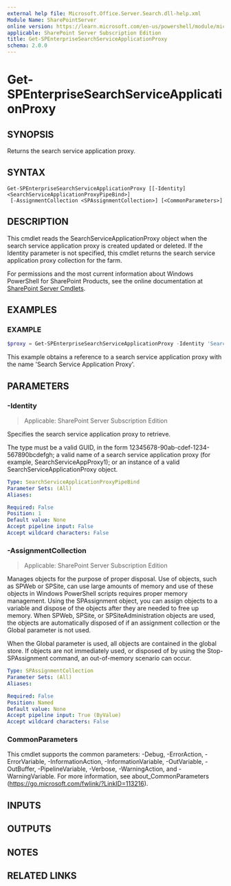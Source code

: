 ```yaml
---
external help file: Microsoft.Office.Server.Search.dll-help.xml
Module Name: SharePointServer
online version: https://learn.microsoft.com/en-us/powershell/module/microsoft.sharepoint.powershell/get-spenterprisesearchserviceapplicationproxy
applicable: SharePoint Server Subscription Edition
title: Get-SPEnterpriseSearchServiceApplicationProxy
schema: 2.0.0
---
```


# Get-SPEnterpriseSearchServiceApplicationProxy

## SYNOPSIS
Returns the search service application proxy.

## SYNTAX

```
Get-SPEnterpriseSearchServiceApplicationProxy [[-Identity] <SearchServiceApplicationProxyPipeBind>]
 [-AssignmentCollection <SPAssignmentCollection>] [<CommonParameters>]
```

## DESCRIPTION
This cmdlet reads the SearchServiceApplicationProxy object when the search service application proxy is created updated or deleted.
If the Identity parameter is not specified, this cmdlet returns the search service application proxy collection for the farm.

For permissions and the most current information about Windows PowerShell for SharePoint Products, see the online documentation at [SharePoint Server Cmdlets](https://learn.microsoft.com/powershell/sharepoint/sharepoint-server/sharepoint-server-cmdlets).

## EXAMPLES

### EXAMPLE
```powershell
$proxy = Get-SPEnterpriseSearchServiceApplicationProxy -Identity 'Search Service Application Proxy'
```

This example obtains a reference to a search service application proxy with the name 'Search Service Application Proxy'.

## PARAMETERS

### -Identity

> Applicable: SharePoint Server Subscription Edition

Specifies the search service application proxy to retrieve.

The type must be a valid GUID, in the form 12345678-90ab-cdef-1234-567890bcdefgh; a valid name of a search service application proxy (for example, SearchServiceAppProxy1); or an instance of a valid SearchServiceApplicationProxy object.

```yaml
Type: SearchServiceApplicationProxyPipeBind
Parameter Sets: (All)
Aliases:

Required: False
Position: 1
Default value: None
Accept pipeline input: False
Accept wildcard characters: False
```

### -AssignmentCollection

> Applicable: SharePoint Server Subscription Edition

Manages objects for the purpose of proper disposal. Use of objects, such as SPWeb or SPSite, can use large amounts of memory and use of these objects in Windows PowerShell scripts requires proper memory management. Using the SPAssignment object, you can assign objects to a variable and dispose of the objects after they are needed to free up memory. When SPWeb, SPSite, or SPSiteAdministration objects are used, the objects are automatically disposed of if an assignment collection or the Global parameter is not used.

When the Global parameter is used, all objects are contained in the global store. If objects are not immediately used, or disposed of by using the Stop-SPAssignment command, an out-of-memory scenario can occur.

```yaml
Type: SPAssignmentCollection
Parameter Sets: (All)
Aliases:

Required: False
Position: Named
Default value: None
Accept pipeline input: True (ByValue)
Accept wildcard characters: False
```

### CommonParameters
This cmdlet supports the common parameters: -Debug, -ErrorAction, -ErrorVariable, -InformationAction, -InformationVariable, -OutVariable, -OutBuffer, -PipelineVariable, -Verbose, -WarningAction, and -WarningVariable. For more information, see about_CommonParameters (https://go.microsoft.com/fwlink/?LinkID=113216).

## INPUTS

## OUTPUTS

## NOTES

## RELATED LINKS
